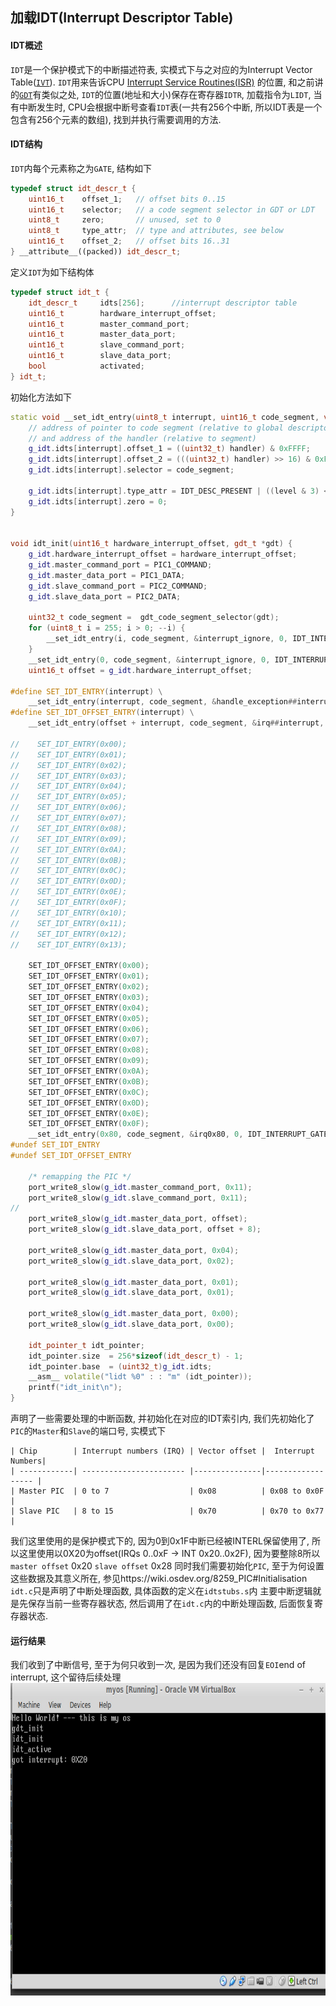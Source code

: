 ## 加载IDT(Interrupt Descriptor Table)

#### IDT概述

`IDT`是一个保护模式下的中断描述符表, 实模式下与之对应的为Interrupt Vector Table([`IVT`](https://wiki.osdev.org/IVT)). `IDT`用来告诉CPU [Interrupt Service Routines(ISR)](https://wiki.osdev.org/Interrupt_Service_Routines) 的位置, 和之前讲的[`GDT`](https://github.com/anpufeng/myos/tree/master/03-gdt)有类似之处, `IDT`的位置(地址和大小)保存在寄存器`IDTR`, 加载指令为`LIDT`, 当有中断发生时, CPU会根据中断号查看`IDT`表(一共有256个中断, 所以IDT表是一个包含有256个元素的数组), 找到并执行需要调用的方法.

#### IDT结构
 `IDT`内每个元素称之为`GATE`, 结构如下 
```CPP
typedef struct idt_descr_t {
	uint16_t    offset_1;   // offset bits 0..15
	uint16_t    selector;   // a code segment selector in GDT or LDT
	uint8_t     zero;       // unused, set to 0
	uint8_t     type_attr;  // type and attributes, see below
	uint16_t    offset_2;   // offset bits 16..31
} __attribute__((packed)) idt_descr_t;
```

定义`IDT`为如下结构体
```CPP
typedef struct idt_t {
	idt_descr_t     idts[256];		//interrupt descriptor table
	uint16_t        hardware_interrupt_offset;
	uint16_t        master_command_port;
	uint16_t        master_data_port;
	uint16_t        slave_command_port;
	uint16_t        slave_data_port;
	bool            activated;
} idt_t;
```

初始化方法如下

```CPP
static void __set_idt_entry(uint8_t interrupt, uint16_t code_segment, void (*handler)(), uint8_t level, uint8_t type) {
    // address of pointer to code segment (relative to global descriptor table)
    // and address of the handler (relative to segment)
    g_idt.idts[interrupt].offset_1 = ((uint32_t) handler) & 0xFFFF;
    g_idt.idts[interrupt].offset_2 = (((uint32_t) handler) >> 16) & 0xFFFF;
    g_idt.idts[interrupt].selector = code_segment;

    g_idt.idts[interrupt].type_attr = IDT_DESC_PRESENT | ((level & 3) << 5) | type;
    g_idt.idts[interrupt].zero = 0;
}


void idt_init(uint16_t hardware_interrupt_offset, gdt_t *gdt) {
    g_idt.hardware_interrupt_offset = hardware_interrupt_offset;
    g_idt.master_command_port = PIC1_COMMAND;
    g_idt.master_data_port = PIC1_DATA;
    g_idt.slave_command_port = PIC2_COMMAND;
    g_idt.slave_data_port = PIC2_DATA;

	uint32_t code_segment =  gdt_code_segment_selector(gdt);
    for (uint8_t i = 255; i > 0; --i) {
        __set_idt_entry(i, code_segment, &interrupt_ignore, 0, IDT_INTERRUPT_GATE);
    }
    __set_idt_entry(0, code_segment, &interrupt_ignore, 0, IDT_INTERRUPT_GATE);
    uint16_t offset = g_idt.hardware_interrupt_offset;

#define SET_IDT_ENTRY(interrupt) \
    __set_idt_entry(interrupt, code_segment, &handle_exception##interrupt, 0, IDT_INTERRUPT_GATE);
#define SET_IDT_OFFSET_ENTRY(interrupt) \
    __set_idt_entry(offset + interrupt, code_segment, &irq##interrupt, 0, IDT_INTERRUPT_GATE);

//    SET_IDT_ENTRY(0x00);
//    SET_IDT_ENTRY(0x01);
//    SET_IDT_ENTRY(0x02);
//    SET_IDT_ENTRY(0x03);
//    SET_IDT_ENTRY(0x04);
//    SET_IDT_ENTRY(0x05);
//    SET_IDT_ENTRY(0x06);
//    SET_IDT_ENTRY(0x07);
//    SET_IDT_ENTRY(0x08);
//    SET_IDT_ENTRY(0x09);
//    SET_IDT_ENTRY(0x0A);
//    SET_IDT_ENTRY(0x0B);
//    SET_IDT_ENTRY(0x0C);
//    SET_IDT_ENTRY(0x0D);
//    SET_IDT_ENTRY(0x0E);
//    SET_IDT_ENTRY(0x0F);
//    SET_IDT_ENTRY(0x10);
//    SET_IDT_ENTRY(0x11);
//    SET_IDT_ENTRY(0x12);
//    SET_IDT_ENTRY(0x13);

    SET_IDT_OFFSET_ENTRY(0x00);
    SET_IDT_OFFSET_ENTRY(0x01);
    SET_IDT_OFFSET_ENTRY(0x02);
    SET_IDT_OFFSET_ENTRY(0x03);
    SET_IDT_OFFSET_ENTRY(0x04);
    SET_IDT_OFFSET_ENTRY(0x05);
    SET_IDT_OFFSET_ENTRY(0x06);
    SET_IDT_OFFSET_ENTRY(0x07);
    SET_IDT_OFFSET_ENTRY(0x08);
    SET_IDT_OFFSET_ENTRY(0x09);
    SET_IDT_OFFSET_ENTRY(0x0A);
    SET_IDT_OFFSET_ENTRY(0x0B);
    SET_IDT_OFFSET_ENTRY(0x0C);
    SET_IDT_OFFSET_ENTRY(0x0D);
    SET_IDT_OFFSET_ENTRY(0x0E);
    SET_IDT_OFFSET_ENTRY(0x0F);
    __set_idt_entry(0x80, code_segment, &irq0x80, 0, IDT_INTERRUPT_GATE);
#undef SET_IDT_ENTRY
#undef SET_IDT_OFFSET_ENTRY

    /* remapping the PIC */
    port_write8_slow(g_idt.master_command_port, 0x11);
    port_write8_slow(g_idt.slave_command_port, 0x11);
//
    port_write8_slow(g_idt.master_data_port, offset);
    port_write8_slow(g_idt.slave_data_port, offset + 8);

    port_write8_slow(g_idt.master_data_port, 0x04);
    port_write8_slow(g_idt.slave_data_port, 0x02);

    port_write8_slow(g_idt.master_data_port, 0x01);
    port_write8_slow(g_idt.slave_data_port, 0x01);

    port_write8_slow(g_idt.master_data_port, 0x00);
    port_write8_slow(g_idt.slave_data_port, 0x00);

    idt_pointer_t idt_pointer;
    idt_pointer.size  = 256*sizeof(idt_descr_t) - 1;
    idt_pointer.base  = (uint32_t)g_idt.idts;
    __asm__ volatile("lidt %0" : : "m" (idt_pointer));
    printf("idt_init\n");
}
```


 
声明了一些需要处理的中断函数, 并初始化在对应的IDT索引内, 
我们先初始化了`PIC`的`Master`和`Slave`的端口号, 
实模式下

    | Chip        | Interrupt numbers (IRQ) | Vector offset |  Interrupt Numbers|
    | ------------| ----------------------- |---------------|------------------ |
    | Master PIC  | 0 to 7                  | 0x08          | 0x08 to 0x0F      |
    | Slave PIC   | 8 to 15                 | 0x70          | 0x70 to 0x77      |
我们这里使用的是保护模式下的, 因为0到0x1F中断已经被INTERL保留使用了, 所以这里使用以0X20为offset(IRQs 0..0xF -> INT 0x20..0x2F), 因为要整除8所以`master offset` 0x20 `slave offset` 0x28
同时我们需要初始化`PIC`, 至于为何设置这些数据及其意义所在, 参见https://wiki.osdev.org/8259_PIC#Initialisation
`idt.c`只是声明了中断处理函数, 具体函数的定义在`idtstubs.s`内
主要中断逻辑就是先保存当前一些寄存器状态, 然后调用了在`idt.c`内的中断处理函数, 后面恢复寄存器状态.


#### 运行结果
我们收到了中断信号, 至于为何只收到一次, 是因为我们还没有回复`EOI`end of interrupt, 这个留待后续处理
<img src="https://github.com/anpufeng/myos/blob/master/image/05-idt.jpg" width="600" height="500">





